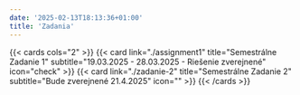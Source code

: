 ```yaml
---
date: '2025-02-13T18:13:36+01:00'
title: 'Zadania'
---
```


{{< cards cols="2" >}}
    {{< card link="./assignment1" title="Semestrálne Zadanie 1" subtitle="19.03.2025 - 28.03.2025 - Riešenie zverejnené" icon="check" >}}
    {{< card link="./zadanie-2" title="Semestrálne Zadanie 2" subtitle="Bude zverejnené 21.4.2025" icon="" >}}
{{< /cards >}}
